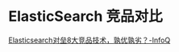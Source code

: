 # ElasticSearch 竞品对比

[Elasticsearch对垒8大竞品技术，孰优孰劣？-InfoQ](https://www.infoq.cn/article/rr1gd91futjwi1yzepvw)